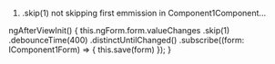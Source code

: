 1. .skip(1) not skipping first emmission in Component1Component...

ngAfterViewInit() {
        this.ngForm.form.valueChanges
            .skip(1)
            .debounceTime(400)
            .distinctUntilChanged()
            .subscribe((form: IComponent1Form) => {
                this.save(form)
            });
    }